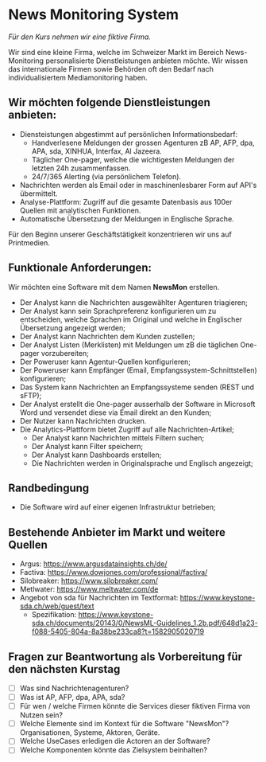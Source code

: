 # News Monitoring System

*Für den Kurs nehmen wir eine fiktive Firma.*

Wir sind eine kleine Firma, welche im Schweizer Markt im Bereich News-Monitoring personalisierte Dienstleistungen anbieten möchte. Wir wissen das internationale Firmen sowie Behörden oft den Bedarf nach individualisiertem Mediamonitoring haben.

##  Wir möchten folgende Dienstleistungen anbieten:
- Diensteistungen abgestimmt auf persönlichen Informationsbedarf:
  - Handverlesene Meldungen der grossen Agenturen zB AP, AFP, dpa, APA, sda, XINHUA, Interfax, Al Jazeera.
  - Täglicher One-pager, welche die wichtigesten Meldungen der letzten 24h zusammenfassen.
  - 24/7/365 Alerting (via persönlichem Telefon).
- Nachrichten werden als Email oder in maschinenlesbarer Form auf API's übermittelt.
- Analyse-Plattform: Zugriff auf die gesamte Datenbasis aus 100er Quellen mit analytischen Funktionen.
- Automatische Übersetzung der Meldungen in Englische Sprache.

Für den Beginn unserer Geschäftstätigkeit konzentrieren wir uns auf Printmedien.

## Funktionale Anforderungen:

Wir möchten eine Software mit dem Namen **NewsMon** erstellen.

- Der Analyst kann die Nachrichten ausgewählter Agenturen triagieren;
- Der Analyst kann sein Sprachpreferenz konfigurieren um zu entscheiden, welche Sprachen im Original und welche in Englischer Übersetzung angezeigt werden;
- Der Analyst kann Nachrichten dem Kunden zustellen;
- Der Analyst Listen (Merklisten) mit Meldungen um zB die täglichen One-pager vorzubereiten;
- Der Poweruser kann Agentur-Quellen konfigurieren;
- Der Poweruser kann Empfänger (Email, Empfangssystem-Schnittstellen) konfigurieren;
- Das System kann Nachrichten an Empfangssysteme senden (REST und sFTP);
- Der Analyst erstellt die One-pager ausserhalb der Software in Microsoft Word und versendet diese via Email direkt an den Kunden;
- Der Nutzer kann Nachrichten drucken.
- Die Analytics-Plattform bietet Zugriff auf alle Nachrichten-Artikel;
  - Der Analyst kann Nachrichten mittels Filtern suchen;
  - Der Analyst kann Filter speichern;
  - Der Analyst kann Dashboards erstellen;
  - Die Nachrichten werden in Originalsprache und Englisch angezeigt;

## Randbedingung
- Die Software wird auf einer eigenen Infrastruktur betrieben;

## Bestehende Anbieter im Markt und weitere Quellen
- Argus: https://www.argusdatainsights.ch/de/
- Factiva: https://www.dowjones.com/professional/factiva/
- Silobreaker: https://www.silobreaker.com/
- Metlwater: https://www.meltwater.com/de
- Angebot von sda für Nachrichten im Textformat: https://www.keystone-sda.ch/web/guest/text 
  - Spezifikation: https://www.keystone-sda.ch/documents/20143/0/NewsML-Guidelines_1.2b.pdf/648d1a23-f088-5405-804a-8a38be233ca8?t=1582905020719

## Fragen zur Beantwortung als Vorbereitung für den nächsten Kurstag
- [ ] Was sind Nachrichtenagenturen?
- [ ] Was ist AP, AFP, dpa, APA, sda?
- [ ] Für wen / welche Firmen könnte die Services dieser fiktiven Firma von Nutzen sein?
- [ ] Welche Elemente sind im Kontext für die Software "NewsMon"? Organisationen, Systeme, Aktoren, Geräte.
- [ ] Welche UseCases erledigen die Actoren an der Software?
- [ ] Welche Komponenten könnte das Zielsystem beinhalten?

<!--
ADR
- Analyse-Komponente von Silobreaker
- Triage selber schreiben
--> 
